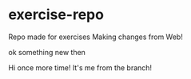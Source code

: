 # exercise-repo
Repo made for exercises
Making changes from Web!


ok something new then

Hi once more time! It's me from the branch!

